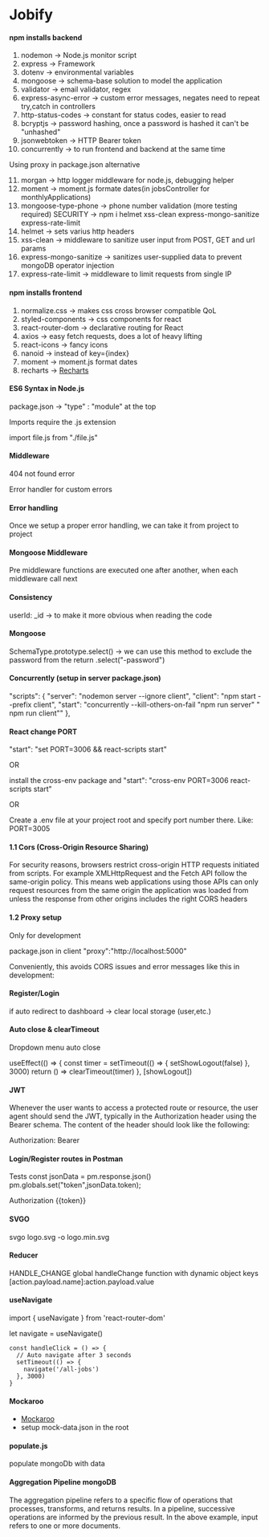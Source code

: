 # Jobify

#### npm installs backend

1. nodemon -> Node.js monitor script
2. express -> Framework
3. dotenv -> environmental variables
4. mongoose -> schema-base solution to model the application
5. validator -> email validator, regex
6. express-async-error -> custom error messages, negates need to repeat try,catch in controllers
7. http-status-codes -> constant for status codes, easier to read
8. bcryptjs -> password hashing, once a password is hashed it can't be "unhashed"
9. jsonwebtoken -> HTTP Bearer token
10. concurrently -> to run frontend and backend at the same time
<!-- 11. cors --> Using proxy in package.json alternative
11. morgan -> http logger middleware for node.js, debugging helper
12. moment -> moment.js formate dates(in jobsController for monthlyApplications)
13. mongoose-type-phone -> phone number validation (more testing required)
    SECURITY -> npm i helmet xss-clean express-mongo-sanitize express-rate-limit
14. helmet -> sets varius http headers
15. xss-clean -> middleware to sanitize user input from POST, GET and url params
16. express-mongo-sanitize -> sanitizes user-supplied data to prevent mongoDB operator injection
17. express-rate-limit -> middleware to limit requests from single IP

#### npm installs frontend

1. normalize.css -> makes css cross browser compatible QoL
2. styled-components -> css components for react
3. react-router-dom -> declarative routing for React
4. axios -> easy fetch requests, does a lot of heavy lifting
5. react-icons -> fancy icons
6. nanoid -> instead of key={index}
7. moment -> moment.js format dates
8. recharts -> [Recharts](https://recharts.org)

#### ES6 Syntax in Node.js

package.json -> "type" : "module" at the top

Imports require the .js extension

import file.js from "./file.js"

#### Middleware

404 not found error

Error handler for custom errors

#### Error handling

Once we setup a proper error handling, we can take it from project to project

#### Mongoose Middleware

Pre middleware functions are executed one after another, when each middleware call next

#### Consistency

userId: \_id -> to make it more obvious when reading the code

#### Mongoose

SchemaType.prototype.select() -> we can use this method to exclude the password from the return .select("-password")

#### Concurrently (setup in server package.json)

 <!-- ignore client won't restart the server, when changes in the frontend happen -->

"scripts": {
"server": "nodemon server --ignore client",
"client": "npm start --prefix client",
"start": "concurrently --kill-others-on-fail \"npm run server\" \" npm run client\""
},

#### React change PORT

"start": "set PORT=3006 && react-scripts start"

OR

install the cross-env package and "start": "cross-env PORT=3006 react-scripts start"

OR

Create a .env file at your project root and specify port number there. Like: PORT=3005

#### 1.1 Cors (Cross-Origin Resource Sharing)

For security reasons, browsers restrict cross-origin HTTP requests initiated from scripts. For example XMLHttpRequest and the Fetch API follow the same-origin policy. This means web applications using those APIs can only request resources from the same origin the application was loaded from unless the response from other origins includes the right CORS headers

#### 1.2 Proxy setup

Only for development

package.json in client
"proxy":"http://localhost:5000"

Conveniently, this avoids CORS issues and error messages like this in development:

#### Register/Login

if auto redirect to dashboard -> clear local storage (user,etc.)

#### Auto close & clearTimeout

Dropdown menu auto close

useEffect(() => {
const timer = setTimeout(() => {
setShowLogout(false)
}, 3000)
return () => clearTimeout(timer)
}, [showLogout])

#### JWT

Whenever the user wants to access a protected route or resource, the user agent should send the JWT, typically in the Authorization header using the Bearer schema. The content of the header should look like the following:

Authorization: Bearer <token>

#### Login/Register routes in Postman

Tests
const jsonData = pm.response.json()
pm.globals.set("token",jsonData.token);

Authorization
{{token}}

#### SVGO

svgo logo.svg -o logo.min.svg

#### Reducer

HANDLE_CHANGE global handleChange function with dynamic object keys
[action.payload.name]:action.payload.value

#### useNavigate

import { useNavigate } from 'react-router-dom'

let navigate = useNavigate()

    const handleClick = () => {
      // Auto navigate after 3 seconds
      setTimeout(() => {
        navigate('/all-jobs')
      }, 3000)
    }

#### Mockaroo

- [Mockaroo](https://www.mockaroo.com/)
- setup mock-data.json in the root

#### populate.js

populate mongoDb with data

#### Aggregation Pipeline mongoDB

The aggregation pipeline refers to a specific flow of operations that processes, transforms, and returns results. In a pipeline, successive operations are informed by the previous result. In the above example, input refers to one or more documents.
